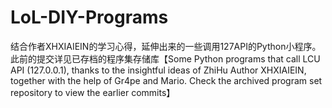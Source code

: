 # LoL-DIY-Programs
结合作者XHXIAIEIN的学习心得，延伸出来的一些调用127API的Python小程序。此前的提交详见已存档的程序集存储库【Some Python programs that call LCU API (127.0.0.1), thanks to the insightful ideas of ZhiHu Author XHXIAIEIN, together with the help of Gr4pe and Mario. Check the archived program set repository to view the earlier commits】
